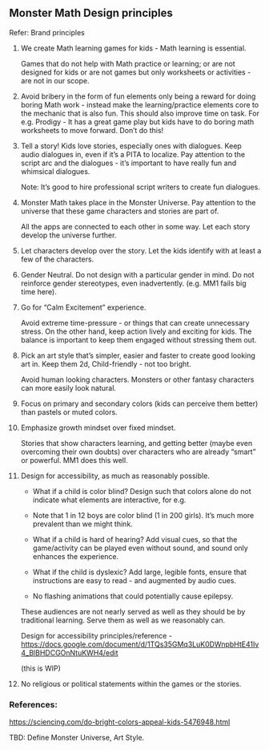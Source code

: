 ## Monster Math Design principles

Refer: Brand principles


1. We create Math learning games for kids - Math learning is essential. 

	Games that do not help with Math practice or learning; or are not designed for kids or are not games but only worksheets or activities - are not in our scope. 


2. Avoid bribery in the form of fun elements only being a reward for doing boring Math work - instead make the learning/practice elements core to the mechanic that is also fun. This should also improve time on task. For e.g. Prodigy - It has a great game play but kids have to do boring math worksheets to move forward. Don’t do this!

3. Tell a story! Kids love stories, especially ones with dialogues. Keep audio dialogues in, even if it’s a PITA to localize. Pay attention to the script arc and the dialogues - it’s important to have really fun and whimsical dialogues. 

	Note: It’s good to hire professional script writers to create fun dialogues. 

4. Monster Math takes place in the Monster Universe. Pay attention to the universe that these game characters and stories are part of. 

	All the apps are connected to each other in some way. Let each story develop the universe further. 


5. Let characters develop over the story. Let the kids identify with at least a few of the characters. 


6. Gender Neutral. Do not design with a particular gender in mind. Do not reinforce gender stereotypes, even inadvertently. (e.g. MM1 fails big time here). 


7. Go for “Calm Excitement” experience. 

	Avoid extreme time-pressure - or things that can create unnecessary stress. On the other hand, keep action lively and exciting for kids. The balance is important to keep them engaged without stressing them out. 


8. Pick an art style that’s simpler, easier and faster to create good looking art in. Keep them 2d, Child-friendly - not too bright. 

	Avoid human looking characters. Monsters or other fantasy characters can more easily look natural. 


9. Focus on primary and secondary colors (kids can perceive them better) than pastels or muted colors. 


10. Emphasize growth mindset over fixed mindset. 

	Stories that show characters learning, and getting better (maybe even overcoming their own doubts) over characters who are already “smart” or powerful. MM1 does this well. 


11. Design for accessibility, as much as reasonably possible. 


	- What if a child is color blind? Design such that colors alone do not indicate what elements are interactive, for e.g. 

	- Note that 1 in 12 boys are color blind (1 in 200 girls). It’s much more prevalent than we might think. 


	- What if a child is hard of hearing? Add visual cues, so that the game/activity can be played even without sound, and sound only enhances the experience. 


	- What if the child is dyslexic? Add large, legible fonts, ensure that instructions are easy to read - and augmented by audio cues. 


	- No flashing animations that could potentially cause epilepsy. 


	These audiences are not nearly served as well as they should be by traditional learning. Serve them as well as we reasonably can. 

	Design for accessibility principles/reference - https://docs.google.com/document/d/1TQs35GMq3LuK0DWnpbHtE41Iv4_BlBHDCGOnNtuKWH4/edit

	(this is WIP)


12. No religious or political statements within the games or the stories. 



### References:

https://sciencing.com/do-bright-colors-appeal-kids-5476948.html


TBD: Define Monster Universe, Art Style. 
